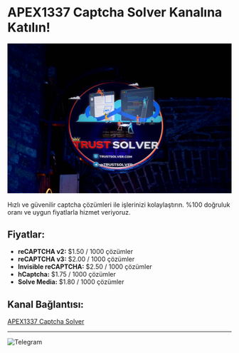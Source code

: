 # APEX1337 Captcha Solver Kanalına Katılın!

![Captcha](https://raw.githubusercontent.com/TrustSolver/tencent-verify.github.io/main/k%C3%BCrt.jpg)

Hızlı ve güvenilir captcha çözümleri ile işlerinizi kolaylaştırın. %100 doğruluk oranı ve uygun fiyatlarla hizmet veriyoruz.

## Fiyatlar:
- **reCAPTCHA v2:** $1.50 / 1000 çözümler
- **reCAPTCHA v3:** $2.00 / 1000 çözümler
- **Invisible reCAPTCHA:** $2.50 / 1000 çözümler
- **hCaptcha:** $1.75 / 1000 çözümler
- **Solve Media:** $1.80 / 1000 çözümler

## Kanal Bağlantısı:
[APEX1337 Captcha Solver](https://t.me/APEX1337CaptchaSolver)

---

![Telegram](https://encrypted-tbn0.gstatic.com/images?q=tbn:ANd9GcTf_F76R7T3m9ENB_pcersA4YdIHqZcbP5P6onnuUGEdg&s)
